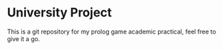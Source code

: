 # University Project

This is a git repository for my prolog game academic practical, feel free to give it a go.
